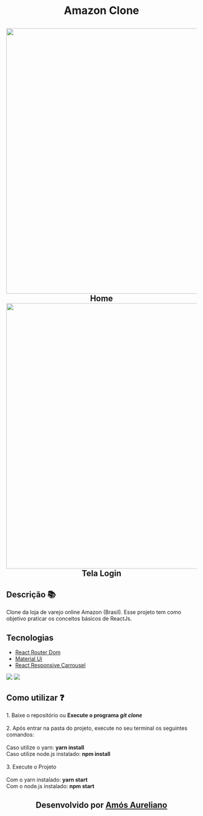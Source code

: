 <h1 align=center>Amazon Clone</h1>

<h2 align=center>
  
  <img src="https://i.imgur.com/lAuAA6H.jpg" width=700px/>
  Home
   <img src="https://i.imgur.com/onHgrex.jpg" width=700px/>
   Tela Login
</h2>

<h2>Descrição 📚</h2>
<p>
Clone da loja de varejo online Amazon (Brasil). Esse projeto tem como objetivo praticar os conceitos básicos de ReactJs.
</p>
<h2>Tecnologias</h2>
<ul>
  <li><a href=https://github.com/ReactTraining/react-router/tree/master/packages/react-router-dom >React Router Dom</a></li>
  <li><a href=https://material-ui.com/pt/ >Material Ui</a></li>
  <li><a href=https://react-responsive-carousel.js.org/>React Responsive Carrousel</a></li>
  
</ul>
  <div>
        <img src="https://img.shields.io/badge/node-12.18.0-green" />
        <img src="https://img.shields.io/badge/npm-6.14.4-blue" />
   </div>
   
<h2>Como utilizar ❓</h2>
<p>1. Baixe o repositório ou <b>Execute o programa <i>git clone</i></b>
    <br><br>
  2. Após entrar na pasta do projeto, execute no seu terminal os seguintes comandos: <br><br>
    Caso utilize o yarn: <b>yarn install</b> <br>
    Caso utilize node.js instalado: <b>npm install</b>
    <br><br>
  3. Execute o Projeto
  <br><br>
  Com o yarn instalado: <b>yarn start</b>
  <br>
  Com o node.js instalado: <b>npm start</b>
</p>

<h2 align=center>
  <p>Desenvolvido por <a href=https://www.linkedin.com/in/am%C3%B3s-aureliano-689a36187/>Amós Aureliano</a></p>
</h2>
